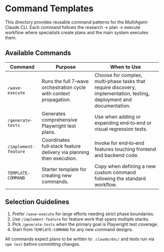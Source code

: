 # Command Templates

This directory provides reusable command patterns for the MultiAgent-Claude CLI. Each command follows the research → plan → execute workflow where specialists create plans and the main system executes them.

## Available Commands

| Command | Purpose | When to Use |
|--------|---------|-------------|
| `/wave-execute` | Runs the full 7‑wave orchestration cycle with context propagation. | Choose for complex, multi‑phase tasks that require discovery, implementation, testing, deployment and documentation.
| `/generate-tests` | Generates comprehensive Playwright test plans. | Use when adding or expanding end‑to‑end or visual regression tests.
| `/implement-feature` | Coordinates full‑stack feature delivery via planning then execution. | Invoke for end‑to‑end features touching frontend and backend code.
| `TEMPLATE-COMMAND` | Starter template for creating new commands. | Copy when defining a new custom command following the standard workflow.

## Selection Guidelines

1. Prefer `/wave-execute` for large efforts needing strict phase boundaries.
2. Use `/implement-feature` for feature work that spans multiple stacks.
3. Pick `/generate-tests` when the primary goal is Playwright test coverage.
4. Start from `TEMPLATE-COMMAND` for any new command designs.

All commands expect plans to be written to `.claude/doc/` and tests run via `npm test` before committing changes.
